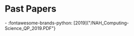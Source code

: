 # Past Papers

<div class="grid cards" markdown>
- :fontawesome-brands-python: [2019]("/NAH_Computing-Science_QP_2019.PDF"}
</div>
